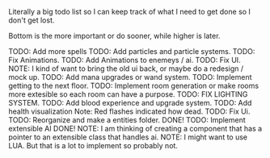 
Literally a big todo list so I can keep track of what I need to get done so I don't get lost.

Bottom is the more important or do sooner, while higher is later.

TODO: Add more spells
TODO: Add particles and particle systems.
TODO: Fix Animations.
TODO: Add Animations to enemeys / ai.
TODO: Fix UI.
    NOTE: I kind of want to bring the old ui back, or maybe do a redesign / mock up.
TODO: Add mana upgrades or wand system.
TODO: Implement getting to the next floor.
TODO: Implement room generation or make rooms more extesible so each room can have a purpose.
TODO: FIX LIGHTING SYSTEM.
TODO: Add blood experience and upgrade system.
TODO: Add health visualization
    Note: Red flashes indicated how dead.
TODO: Fix Ui.
TODO: Reorganize and make a entities folder. DONE!
TODO: Implement extensible AI DONE!
    NOTE: I am thinking of creating a component that has a pointer to an extensible class that handles ai.
    NOTE: I might want to use LUA. But that is a lot to implement so probably not.